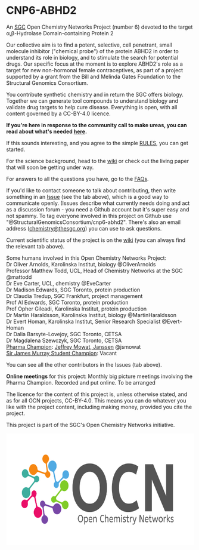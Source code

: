 # CNP6-ABHD2
An [SGC]((https://www.thesgc.org/)) Open Chemistry Networks Project (number 6) devoted to the target α,β-Hydrolase Domain-containing Protein 2

Our collective aim is to find a potent, selective, cell penetrant, small molecule inhibitor ("chemical probe") of the protein ABHD2 in order to understand its role in biology, and to stimulate the search for potential drugs. Our specific focus at the moment is to explore ABHD2's role as a target for new non-hormonal female contraceptives, as part of a project supported by a grant from the Bill and Melinda Gates Foundation to the Structural Genomics Consortium.

You contribute synthetic chemistry and in return the SGC offers biology. Together we can generate tool compounds to understand biology and validate drug targets to help cure disease. Everything is open, with all content governed by a CC-BY-4.0 licence.

**If you're here in response to the community call to make ureas, you can read about what's needed [here](https://github.com/StructuralGenomicsConsortium/CNP6-ABHD2/wiki/Urea-Compounds).**

If this sounds interesting, and you agree to the simple [RULES](https://www.thesgc.org/sgc-open-chemistry-networks/terms-of-use), you can get started.

For the science background, head to the [wiki](https://github.com/StructuralGenomicsConsortium/CNP6-ABHD2/wiki) or check out the living paper that will soon be getting under way.

For answers to all the questions you have, go to the [FAQs](https://www.thesgc.org/sgc-open-chemistry-networks/faq).

If you'd like to contact someone to talk about contributing, then write something in an [Issue](https://github.com/StructuralGenomicsConsortium/CNP6-ABHD2/issues) (see the tab above), which is a good way to communicate openly. (Issues describe what currently needs doing and act as a discussion forum - you need a Github account but it's super easy and not spammy. To tag everyone involved in this project on Github use "@StructuralGenomicsConsortium/cnp6-abhd2". There's also an email address (chemistry@thesgc.org) you can use to ask questions.

Current scientific status of the project is on the [wiki](https://github.com/StructuralGenomicsConsortium/CNP6-ABHD2/wiki) (you can always find the relevant tab above).

Some humans involved in this Open Chemistry Networks Project:  
Dr Oliver Arnolds, Karolinska Institut, biology @OliverArnolds  
Professor Matthew Todd, UCL, Head of Chemistry Networks at the SGC @mattodd  
Dr Eve Carter, UCL, chemistry @EveCarter  
Dr Madison Edwards, SGC Toronto, protein production  
Dr Claudia Tredup, SGC Frankfurt, project management  
Prof Al Edwards, SGC Toronto, protein production  
Prof Opher Gileadi, Karolinska Institut, protein production  
Dr Martin Haraldsson, Karolinska Institut, biology @MartinHaraldsson  
Dr Evert Homan, Karolinska Institut, Senior Research Specialist  @Evert-Homan  
Dr Dalia Barsyte-Lovejoy, SGC Toronto, CETSA  
Dr Magdalena Szewczyk, SGC Toronto, CETSA  
[Pharma Champion](https://github.com/StructuralGenomicsConsortium/Chemistry_TechOps_HowTo/wiki/Pharma-Industry-Champions): [Jeffrey Mowat, Janssen](https://www.linkedin.com/in/jeffrey-mowat-4571856a/) @jsmowat  
[Sir James Murray Student Champion](https://www.thesgc.org/sgc-open-chemistry-networks/champions-program): Vacant

You can see all the other contributors in the Issues (tab above).

**Online meetings** for this project:
Monthly big picture meetings involving the Pharma Champion. Recorded and put online. To be arranged

The licence for the content of this project is, unless otherwise stated, and as for all OCN projects, CC-BY-4.0. This means you can do whatever you like with the project content, including making money, provided you cite the project.

This project is part of the SGC's Open Chemistry Networks initiative.

<a href="url"><img src="https://github.com/StructuralGenomicsConsortium/Chemistry_TechOps_HowTo/blob/main/Open%20Chemistry%20Networks%20Logos/OCN_Logo_Final_smban.png?raw=true" align="centre" height="300" ></a>


